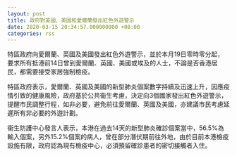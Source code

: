 ```yaml
---
layout: post
title: 政府對英國、美國和愛爾蘭發出紅色外遊警示
date: 2020-03-15 20:34:57.000000000 +08:00
categories: rss
---
```


特區政府向愛爾蘭、英國及美國發出紅色外遊警示，並於本月19日零時零分起，要求所有抵港前14日曾到愛爾蘭、英國、美國或埃及的人士，不論是否香港居民，都需要接受家居強制檢疫。

特區政府表示，愛爾蘭、英國及美國的新型肺炎個案數字持續及迅速上升，因應疫情引致的健康風險，政府基於公共衞生考慮，決定向3個國家發出紅色外遊警示，提醒市民調整行程，如非必要，避免前往愛爾蘭、英國及美國，亦建議市民考慮延遲所有非必要的外遊計劃。
 
衞生防護中心發言人表示，本港在過去14天的新型肺炎確診個案當中，56.5%為輸入個案，另外15.2%個案的病人，曾在部分潛伏期前往外地，由於目前本港檢疫設施有限，政府認為現有檢疫中心，必須預留確診患者的密切接觸者入住。
